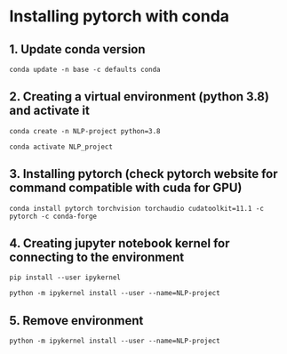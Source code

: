 # Installing pytorch with conda


## 1. Update conda version  

```Shell
conda update -n base -c defaults conda
```

## 2. Creating a virtual environment (python 3.8) and activate it 


```Shell
conda create -n NLP-project python=3.8
```

```Shell
conda activate NLP_project
```

## 3. Installing pytorch (check pytorch website for command compatible with cuda for GPU)


```Shell
conda install pytorch torchvision torchaudio cudatoolkit=11.1 -c pytorch -c conda-forge
```

## 4. Creating jupyter notebook kernel for connecting to the environment 

```Shell
pip install --user ipykernel
```

```Shell
python -m ipykernel install --user --name=NLP-project
```

## 5. Remove environment

```Shell
python -m ipykernel install --user --name=NLP-project
```


